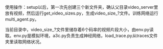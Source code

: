 使用操作：setup以后，第一次先创建三个新文件夹，确认父目录video_server里放有视频，然后运行get_video_sizes.py，生成video_size_?文件。训练网络运行multi_agent.py。

当前目录中，video_size_?文件里储存着6个码率的视频片段大小，由env.py读取。env.py是模拟环境，a3c.py负责生成神经网络，load_trace.py从traces文件夹里读取网络状况。
